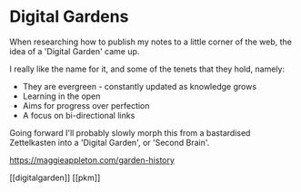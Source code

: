 # Digital Gardens

When researching how to publish my notes to a little corner of the web, the idea of a 'Digital Garden' came up.

I really like the name for it, and some of the tenets that they hold, namely:
- They are evergreen - constantly updated as knowledge grows
- Learning in the open
- Aims for progress over perfection
- A focus on bi-directional links

Going forward I'll probably slowly morph this from a bastardised Zettelkasten into a 'Digital Garden', or 'Second Brain'.

https://maggieappleton.com/garden-history

[[digitalgarden]]
[[pkm]]